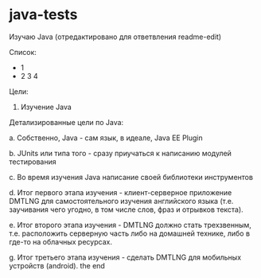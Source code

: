 # java-tests
Изучаю Java (отредактировано для ответвления readme-edit)

Список:
- 1
- 2
3
4

Цели:
1) Изучение Java

 Детализированные цели по Java:
 
 a. Собственно, Java - сам язык, в идеале, Java EE Plugin
 
 b. JUnits или типа того - сразу приучаться к написанию модулей тестирования
 
 
 c. Во время изучения Java написание своей библиотеки инструментов
 
 d. Итог первого этапа изучения - клиент-серверное приложение DMTLNG для самостоятельного изучения английского языка (т.е. заучивания чего угодно, в том числе слов, фраз и отрывков текста).
 
 e. Итог второго этапа изучения - DMTLNG должно стать трехзвенным, т.е. расположить серверную часть либо на домашней технике, либо в где-то на облачных ресурсах.
 
 g. Итог третьего этапа изучения - сделать DMTLNG для мобильных устройств (android).
the end